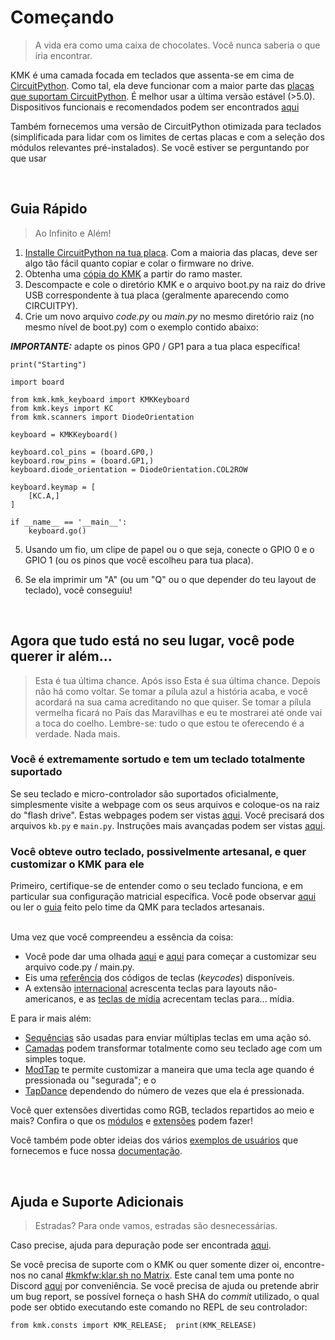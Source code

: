 # Começando
> A vida era como uma caixa de chocolates. Você nunca saberia o que iria
> encontrar.

KMK é uma camada focada em teclados que assenta-se em cima de
[CircuitPython](https://circuitpython.org/). Como tal, ela deve funcionar com a
maior parte das [placas que suportam
CircuitPython](https://circuitpython.org/downloads). É melhor usar a última
versão estável (>5.0). Dispositivos funcionais e recomendados podem ser
encontrados [aqui](Officially_Supported_Microcontrollers.md)

Também fornecemos uma versão de CircuitPython otimizada para teclados
(simplificada para lidar com os limites de certas placas e com a seleção dos
módulos relevantes pré-instalados). Se você estiver se perguntando por que usar

<br>

## Guia Rápido
> Ao Infinito e Além!

1. [Installe CircuitPython na tua
   placa](https://learn.adafruit.com/welcome-to-circuitpython/installing-circuitpython).
   Com a maioria das placas, deve ser algo tão fácil quanto copiar e colar o
   firmware no drive.
2. Obtenha uma [cópia do
   KMK](https://github.com/KMKfw/kmk_firmware/archive/refs/heads/master.zip) a
   partir do ramo master.
3. Descompacte e cole o diretório KMK e o arquivo boot.py na raiz do drive USB
   correspondente à tua placa (geralmente aparecendo como CIRCUITPY).
4. Crie um novo arquivo *code.py* ou *main.py* no mesmo diretório raiz (no
   mesmo nível de boot.py) com o exemplo contido abaixo:

***IMPORTANTE:*** adapte os pinos GP0 / GP1 para a tua placa específica! <br>

```
print("Starting")

import board

from kmk.kmk_keyboard import KMKKeyboard
from kmk.keys import KC
from kmk.scanners import DiodeOrientation

keyboard = KMKKeyboard()

keyboard.col_pins = (board.GP0,)
keyboard.row_pins = (board.GP1,)
keyboard.diode_orientation = DiodeOrientation.COL2ROW

keyboard.keymap = [
    [KC.A,]
]

if __name__ == '__main__':
    keyboard.go()
```

5. Usando um fio, um clipe de papel ou o que seja, conecte o GPIO 0 e o GPIO 1
   (ou os pinos que você escolheu para tua placa).

6. Se ela imprimir um "A" (ou um "Q" ou o que depender do teu layout de
   teclado), você conseguiu!

<br>


## Agora que tudo está no seu lugar, você pode querer ir além...

> Esta é tua última chance. Após isso Esta é sua última chance. Depois não há
> como voltar. Se tomar a pílula azul a história acaba, e você acordará na sua
> cama acreditando no que quiser. Se tomar a pílula vermelha ficará no País das
> Maravilhas e eu te mostrarei até onde vai a toca do coelho. Lembre-se: tudo o
> que estou te oferecendo é a verdade. Nada mais.

### Você é extremamente sortudo e tem um teclado totalmente suportado

Se seu teclado e micro-controlador são suportados oficialmente, simplesmente
visite a webpage com os seus arquivos e coloque-os na raiz do "flash drive".
Estas webpages podem ser vistas [aqui](https://github.com/KMKfw/boards). Você
precisará dos arquivos `kb.py` e `main.py`. Instruções mais avançadas podem ser
vistas [aqui](config_and_keymap.md).

### Você obteve outro teclado, possivelmente artesanal, e quer customizar o KMK para ele

Primeiro, certifique-se de entender como o seu teclado funciona, e em particular
sua configuração matricial específica. Você pode observar
[aqui](http://pcbheaven.com/wikipages/How_Key_Matrices_Works/) ou ler o
[guia](https://docs.qmk.fm/#/hand_wire) feito pelo time da QMK para teclados
artesanais.

<br>Uma vez que você compreendeu a essência da coisa:
- Você pode dar uma olhada [aqui](config_and_keymap.md) e [aqui](keys.md) para
  começar a customizar seu arquivo code.py / main.py.
- Eis uma [referência](keycodes.md) dos códigos de teclas (*keycodes*)
  disponíveis.
- A extensão [internacional](international.md) acrescenta teclas para layouts
  não-americanos, e as [teclas de mídia](media_keys.md) acrecentam teclas
  para... mídia.

E para ir mais além:

- [Sequências](sequences.md) são usadas para enviar múltiplas teclas em uma ação
  só.
- [Camadas](layers.md) podem transformar totalmente como seu teclado age com um
  simples toque.
- [ModTap](modtap.md) te permite customizar a maneira que uma tecla age quando é
  pressionada ou "segurada"; e o
- [TapDance](tapdance.md) dependendo do número de vezes que ela é pressionada.

Você quer extensões divertidas como RGB, teclados repartidos ao meio e mais?
Confira o que os [módulos](modules.md) e [extensões](extensions.md) podem
fazer!

Você também pode obter ideias dos vários [exemplos de
usuários](https://github.com/KMKfw/user_keymaps) que fornecemos e fuce nossa
[documentação](https://github.com/KMKfw/kmk_firmware/tree/master/docs).

<br>

## Ajuda e Suporte Adicionais
> Estradas? Para onde vamos, estradas são desnecessárias.

Caso precise, ajuda para depuração pode ser encontrada [aqui](debugging.md).

Se você precisa de suporte com o KMK ou quer somente dizer oi, encontre-nos no
canal [#kmkfw:klar.sh no Matrix](https://matrix.to/#/#kmkfw:klar.sh). Este canal
tem uma ponte no Discord
[aqui](https://discordapp.com/widget?id=493256121075761173&theme=dark) por
conveniência. Se você precisa de ajuda ou pretende abrir um bug report, se
possível forneça o hash SHA do *commit* utilizado, o qual pode ser obtido
executando este comando no REPL de seu controlador:

`from kmk.consts import KMK_RELEASE;  print(KMK_RELEASE)`
